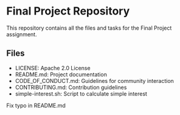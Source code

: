 # Final Project Repository

This repository contains all the files and tasks for the Final Project assignment.

## Files
- LICENSE: Apache 2.0 License
- README.md: Project documentation
- CODE_OF_CONDUCT.md: Guidelines for community interaction
- CONTRIBUTING.md: Contribution guidelines
- simple-interest.sh: Script to calculate simple interest


Fix typo in README.md